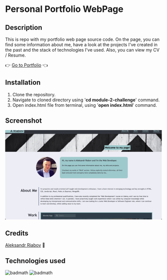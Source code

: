 # Personal Portfolio WebPage

## Description 

This is repo with my portfolio web page source code. On the page, you can find some information about me, have a look at the projects I've created in the past and the stack of technologies I've used. Also, you can view my CV / Resume.

:point_right: [Go to Portfolio](https://aleksandrriabov.github.io/module-2-challenge/) :point_left:


## Installation
  1. Clone the repository.
  2. Navigate to cloned directory using '__cd module-2-challenge__' command.
  3. Open index.html file from terminal, using '__open index.html__' command.


## Screenshot
![alt text](assets/images/Screenshot.png)


## Credits
[Aleksandr Riabov](https://github.com/AleksandrRiabov) :clap:

## Technologies used

![badmath](https://img.shields.io/badge/-CSS-blue)
![badmath](https://img.shields.io/badge/-HTML-blue)

